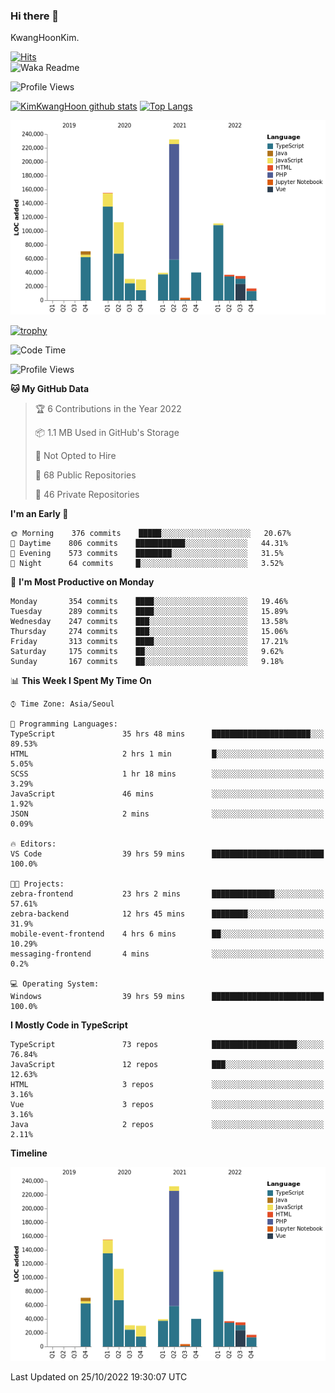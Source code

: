 ### Hi there 👋

KwangHoonKim.

[![Hits](https://hits.seeyoufarm.com/api/count/incr/badge.svg?url=https%3A%2F%2Fgithub.com%2Frhkdgns95)](https://hits.seeyoufarm.com)  
![Waka Readme](https://github.com/rhkdgns95/rhkdgns95/workflows/Waka%20Readme/badge.svg)

![Profile Views](http://img.shields.io/badge/Profile%20Views-0-blue)

[![KimKwangHoon github stats](https://github-readme-stats.vercel.app/api?username=rhkdgns95&show_icons=true)](https://github.com/rhkdgns95/github-readme-stats)   [![Top Langs](https://github-readme-stats.vercel.app/api/top-langs/?username=rhkdgns95&layout=compact)](https://github.com/rhkdgns95/github-readme-stats)   


![Chart not found](https://raw.githubusercontent.com/rhkdgns95/rhkdgns95/master/charts/bar_graph.png) 

[![trophy](https://github-profile-trophy.vercel.app/?username=rhkdgns95)](https://github.com/rhkdgns95/github-profile-trophy)

<!--START_SECTION:waka-->
![Code Time](http://img.shields.io/badge/Code%20Time-3%2C403%20hrs%2010%20mins-blue)

![Profile Views](http://img.shields.io/badge/Profile%20Views-0-blue)

**🐱 My GitHub Data** 

> 🏆 6 Contributions in the Year 2022
 > 
> 📦 1.1 MB Used in GitHub's Storage 
 > 
> 🚫 Not Opted to Hire
 > 
> 📜 68 Public Repositories 
 > 
> 🔑 46 Private Repositories  
 > 
**I'm an Early 🐤** 

```text
🌞 Morning    376 commits    █████░░░░░░░░░░░░░░░░░░░░   20.67% 
🌆 Daytime    806 commits    ███████████░░░░░░░░░░░░░░   44.31% 
🌃 Evening    573 commits    ████████░░░░░░░░░░░░░░░░░   31.5% 
🌙 Night      64 commits     █░░░░░░░░░░░░░░░░░░░░░░░░   3.52%

```
📅 **I'm Most Productive on Monday** 

```text
Monday       354 commits    ████░░░░░░░░░░░░░░░░░░░░░   19.46% 
Tuesday      289 commits    ████░░░░░░░░░░░░░░░░░░░░░   15.89% 
Wednesday    247 commits    ███░░░░░░░░░░░░░░░░░░░░░░   13.58% 
Thursday     274 commits    ███░░░░░░░░░░░░░░░░░░░░░░   15.06% 
Friday       313 commits    ████░░░░░░░░░░░░░░░░░░░░░   17.21% 
Saturday     175 commits    ██░░░░░░░░░░░░░░░░░░░░░░░   9.62% 
Sunday       167 commits    ██░░░░░░░░░░░░░░░░░░░░░░░   9.18%

```


📊 **This Week I Spent My Time On** 

```text
⌚︎ Time Zone: Asia/Seoul

💬 Programming Languages: 
TypeScript               35 hrs 48 mins      ██████████████████████░░░   89.53% 
HTML                     2 hrs 1 min         █░░░░░░░░░░░░░░░░░░░░░░░░   5.05% 
SCSS                     1 hr 18 mins        ░░░░░░░░░░░░░░░░░░░░░░░░░   3.29% 
JavaScript               46 mins             ░░░░░░░░░░░░░░░░░░░░░░░░░   1.92% 
JSON                     2 mins              ░░░░░░░░░░░░░░░░░░░░░░░░░   0.09%

🔥 Editors: 
VS Code                  39 hrs 59 mins      █████████████████████████   100.0%

🐱‍💻 Projects: 
zebra-frontend           23 hrs 2 mins       ██████████████░░░░░░░░░░░   57.61% 
zebra-backend            12 hrs 45 mins      ████████░░░░░░░░░░░░░░░░░   31.9% 
mobile-event-frontend    4 hrs 6 mins        ██░░░░░░░░░░░░░░░░░░░░░░░   10.29% 
messaging-frontend       4 mins              ░░░░░░░░░░░░░░░░░░░░░░░░░   0.2%

💻 Operating System: 
Windows                  39 hrs 59 mins      █████████████████████████   100.0%

```

**I Mostly Code in TypeScript** 

```text
TypeScript               73 repos            ███████████████████░░░░░░   76.84% 
JavaScript               12 repos            ███░░░░░░░░░░░░░░░░░░░░░░   12.63% 
HTML                     3 repos             ░░░░░░░░░░░░░░░░░░░░░░░░░   3.16% 
Vue                      3 repos             ░░░░░░░░░░░░░░░░░░░░░░░░░   3.16% 
Java                     2 repos             ░░░░░░░░░░░░░░░░░░░░░░░░░   2.11%

```


**Timeline**

![Chart not found](https://raw.githubusercontent.com/rhkdgns95/rhkdgns95/master/charts/bar_graph.png) 


 Last Updated on 25/10/2022 19:30:07 UTC
<!--END_SECTION:waka-->
